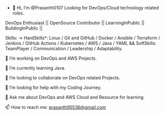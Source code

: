 - 👋 Hi, I’m @Prasanth0107
Looking for DevOps/Cloud technology related roles.

DevOps Enthusiast || OpenSource Contributor || LearningInPublic || BuildingInPublic || 

Skills: -> HardSkills*: Linux / Git and GitHub / Docker / Ansible / Terraform / Jenkins / GitHub Actions / Kubernetes / AWS / Java / YAML && SoftSkills: TeamPlayer / Communication / Leadership / Adaptability.

🔭 I’m working on DevOps and AWS Projects.

🌱 I’m currently learning Java.

👯 I’m looking to collaborate on DevOps related Projects.

🤔 I’m looking for help with my Coding Journey.

💬 Ask me about DevOps and AWS Cloud and Resource for learning.

📫 How to reach me: prasanth95536@gmail.com

<!---
Prasanth0107/Prasanth0107 is a ✨ special ✨ repository because its `README.md` (this file) appears on your GitHub profile.
You can click the Preview link to take a look at your changes.
--->
